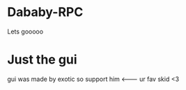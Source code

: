 # Dababy-RPC
Lets gooooo


# Just the gui
  gui was made by exotic so support him <--- ur fav skid <3
